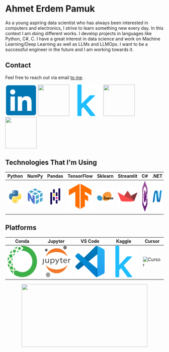 # Ahmet Erdem Pamuk

As a young aspiring data scientist who has always been interested in computers and electronics, I strive to learn something new every day. In this context I am doing different works. I develop projects in languages like Python, C#, C. I have a great interest in data science and work on Machine Learning/Deep Learning as well as LLMs and LLMOps. I want to be a successful engineer in the future and I am working towards it.

## Contact 

Feel free to reach out via email [to me](mailto:ahmeterdempmkk@gmail.com).

<a href="https://www.linkedin.com/in/ahmet-erdem-pamuk"><img width="100" height="100" src="https://github.com/devicons/devicon/blob/master/icons/linkedin/linkedin-original.svg"></a>
<a href="https://www.instagram.com/ahmeterdempmk"><img width="100" height="100" src="https://cdn4.iconfinder.com/data/icons/social-media-logos-6/512/62-instagram-512.png"></a>
<a href="https://www.kaggle.com/ahmeterdempamuk"><img width="100" height="100" src="https://github.com/devicons/devicon/blob/master/icons/kaggle/kaggle-original.svg"></a>
<a href="https://huggingface.co/ahmeterdempmk"><img width="100" height="100" src="https://workable-application-form.s3.amazonaws.com/advanced/production/61557f91d9510741dc62e7f8/c3635b59-a3d2-444a-b636-a9d0061dcdde"></a>
<a href="https://discord.com/users/472486824024211456"><img width="100" height="100" src="https://blog.pinwheel.com/hubfs/636e0a6a49cf127bf92de1e2_icon_clyde_blurple_RGB.png"></a>

## Technologies That I'm Using
| Python | NumPy | Pandas | TensorFlow | Sklearn | Streamlit | C# | .NET |
|:---:|:---:|:---:|:---:|:---:|:---:|:---:|:---:|
| ![Python](https://github.com/devicons/devicon/blob/master/icons/python/python-original.svg) | ![NumPy](https://github.com/devicons/devicon/blob/master/icons/numpy/numpy-original.svg) | ![Pandas](https://github.com/devicons/devicon/blob/master/icons/pandas/pandas-original.svg) | ![TensorFlow](https://github.com/devicons/devicon/blob/master/icons/tensorflow/tensorflow-original.svg) | ![Sklearn](https://github.com/devicons/devicon/blob/master/icons/scikitlearn/scikitlearn-original.svg) | ![Streamlit](https://github.com/devicons/devicon/blob/master/icons/streamlit/streamlit-original.svg) | <img src="https://github.com/devicons/devicon/blob/master/icons/csharp/csharp-original.svg" width="100" height="100"/> | <img src="https://github.com/devicons/devicon/blob/master/icons/dot-net/dot-net-original.svg" width="100" height="100"/> |

## Platforms
| Conda | Jupyter | VS Code | Kaggle | Cursor |
|----------|----------|----------|----------|----------|
|<img src="https://github.com/devicons/devicon/blob/master/icons/anaconda/anaconda-original.svg" title="Anaconda" alt="Conda" width="100" height="100"/>|<img src="https://github.com/devicons/devicon/blob/master/icons/jupyter/jupyter-original-wordmark.svg" title="Jupyter" alt="Jupyter" width="100" height="100"/>|<img src="https://github.com/devicons/devicon/blob/master/icons/vscode/vscode-original.svg" title="VS Code" alt="VS Code" width="100" height="100"/>|<img src="https://github.com/devicons/devicon/blob/master/icons/kaggle/kaggle-original.svg" title="VS Code" alt="Kaggle" width="100" height="100"/>| <img src="https://www.cursor.com/_next/image?url=%2F_next%2Fstatic%2Fmedia%2Flogo-dark.c2eae9ea.png&w=3840&q=100" title="Cursor" alt="Cursor" width="100" height="100"/> |

<p align="center">
 <img width="400" height="200" src="https://github-readme-stats.vercel.app/api/pin/?username=ahmeterdempmk&repo=evul-ml&theme=blue" /><br>
</p>
